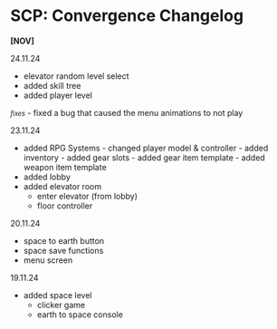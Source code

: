 # SCP: Convergence Changelog

<b>[NOV]</b>

24.11.24
- elevator random level select
- added skill tree
- added player level

<small><i>fixes</i></small>
      - fixed a bug that caused the menu animations to not play

23.11.24
- added RPG Systems
      - changed player model & controller
      - added inventory
      - added gear slots
      - added gear item template
      - added weapon item template
- added lobby
- added elevator room
    - enter elevator (from lobby)
    - floor controller

20.11.24
- space to earth button
- space save functions
- menu screen
 
19.11.24
- added space level
    - clicker game
    - earth to space console

